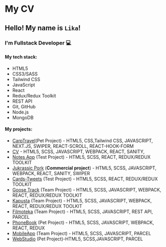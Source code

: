 # My CV

## Hello! My name is `Lika`!

### I'm Fullstack Developer :computer:

#### My tech stack:

- HTML5
- CSS3/SASS
- Tailwind CSS
- JavaScript
- React
- Redux/Redux Toolkit
- REST API
- Git, GitHub
- Node.js
- MongoDB

#### My projects:

- [CarpTravel](https://carp-travel-eosin.vercel.app/)(Pet Project) - HTML5, CSS,Tailwind CSS, JAVASCRIPT, NEXT.JS, SWIPER, REACT-SCROLL, REACT-HOOK-FORM
- [CV](https://basilika-draconum.github.io/curriculum-vitae/) - HTML5, SСSS, JAVASCRIPT, WEBPACK, REACT, SANITY,
- [Notes App](https://basilika-draconum.github.io/notes-app-react/) (Test Project) - HTML5, SСSS, REACT, REDUX/REDUX TOOLKIT
- [Jukrassic Pork](https://www.pork.com.ua/) (**Commercial project**) - HTML5, SСSS, JAVASCRIPT, WEBPACK, REACT, SANITY, SWIPER
- [Cards-Tweets](https://basilika-draconum.github.io/cards-tweets/tweets) (Test Project) - HTML5, SСSS, REACT, REDUX/REDUX TOOLKIT
- [Goose Track](https://basilika-draconum.github.io/goose-track/) (Team Project) - HTML5, SСSS, JAVASCRIPT, WEBPACK, REACT, REDUX/REDUX TOOLKIT
- [Kapusta](https://polrmn.github.io/kapusta-app/login) (Team Project) - HTML5, SСSS, JAVASCRIPT, WEBPACK, REACT, REDUX/REDUX TOOLKIT
- [Filmoteka](https://eugenenikiforov.github.io/movies-app/) (Team Project) - HTML5, SСSS, JAVASCRIPT, REST API, PARCEL
- [PhoneBook](https://basilika-draconum.github.io/goit-react-hw-08-phonebook/login) (Pet Project) - HTML5, SСSS, JAVASCRIPT, WEBPACK, REACT, REDUX
- [MobileApp](https://xunkindx.github.io/project-group1/) (Team Project) - HTML5, SСSS, JAVASCRIPT, PARCEL
- [WebStudio](https://basilika-draconum.github.io/goit-markup-hw-08/) (Pet Project)-HTML5, SСSS,JAVASCRIPT, PARCEL
